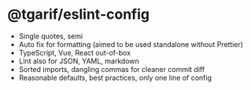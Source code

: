 # @tgarif/eslint-config

- Single quotes, semi
- Auto fix for formatting (aimed to be used standalone without Prettier)
- TypeScript, Vue, React out-of-box
- Lint also for JSON, YAML, markdown
- Sorted imports, dangling commas for cleaner commit diff
- Reasonable defaults, best practices, only one line of config
